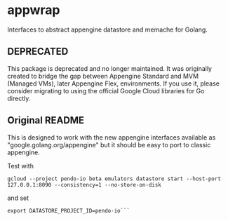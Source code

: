 # appwrap
Interfaces to abstract appengine datastore and memache for Golang.

## DEPRECATED

This package is deprecated and no longer maintained. It was originally created to bridge the
gap between Appengine Standard and MVM (Managed VMs), later Appengine Flex, environments. 
If you use it, please consider migrating to using the official Google Cloud libraries for Go
directly.

## Original README

This is designed to work with the new appengine interfaces available as "google.golang.org/appengine" but it should be easy
to port to classic appengine.

Test with

```gcloud --project pendo-io beta emulators datastore start --host-port 127.0.0.1:8090 --consistency=1 --no-store-on-disk```

and set

```export DATASTORE_EMULATOR_HOST=127.0.0.1:8090
export DATASTORE_PROJECT_ID=pendo-io```
